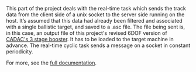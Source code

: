 This part of the project deals with the real-time task which sends the track data from the client side of a unix socket to the server side running on the host. It’s assumed that this data had already been filtered and associated with a single ballistic target, and saved to a .asc file. The file being sent is, in this case, an output file of this project's revised 6DOF version of [CADAC's 3 stage booster](https://github.com/missiondesignsolutions/CADAC/tree/main/ROCKET6G). It has to be loaded to the target machine in advance. The real-time cyclic task sends a message on a socket in constant periodicity.

For more, see the [full documentation](https://docs.google.com/document/d/1E4sZPrR8SMirfW4VgnSzsHGLtWLYPDiTgV4Ykeg03AU/edit?usp=sharing).
